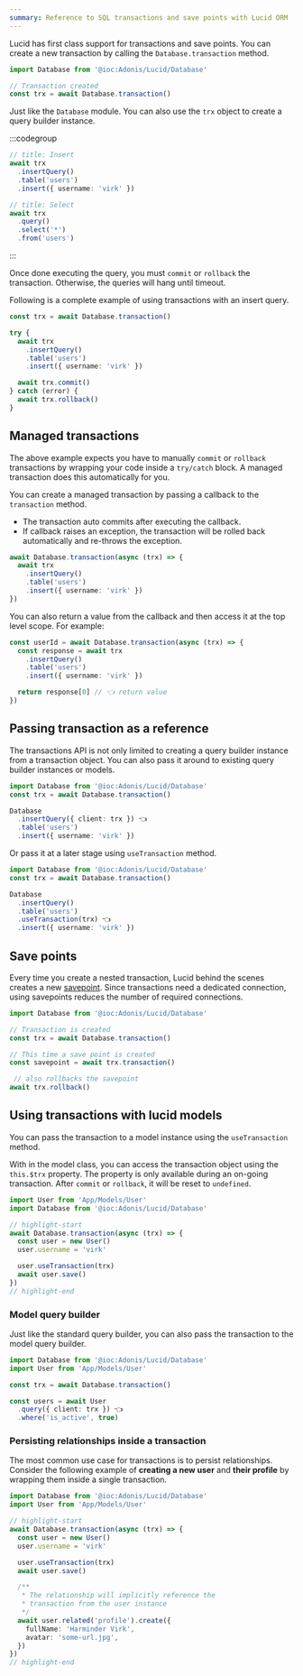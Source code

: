 ```yaml
---
summary: Reference to SQL transactions and save points with Lucid ORM
---
```


Lucid has first class support for transactions and save points. You can create a new transaction by calling the `Database.transaction` method.

```ts
import Database from '@ioc:Adonis/Lucid/Database'

// Transaction created
const trx = await Database.transaction()
```

Just like the `Database` module. You can also use the `trx` object to create a query builder instance.

:::codegroup

```ts
// title: Insert
await trx
  .insertQuery()
  .table('users')
  .insert({ username: 'virk' })
```

```ts
// title: Select
await trx
  .query()
  .select('*')
  .from('users')
```

:::

Once done executing the query, you must `commit` or `rollback` the transaction. Otherwise, the queries will hang until timeout.

Following is a complete example of using transactions with an insert query.

```ts
const trx = await Database.transaction()

try {
  await trx
    .insertQuery()
    .table('users')
    .insert({ username: 'virk' })

  await trx.commit()
} catch (error) {
  await trx.rollback()
}
```

## Managed transactions
The above example expects you have to manually `commit` or `rollback` transactions by wrapping your code inside a `try/catch` block. A managed transaction does this automatically for you.

You can create a managed transaction by passing a callback to the `transaction` method. 

- The transaction auto commits after executing the callback.
- If callback raises an exception, the transaction will be rolled back automatically and re-throws the exception.

```ts
await Database.transaction(async (trx) => {
  await trx
    .insertQuery()
    .table('users')
    .insert({ username: 'virk' })
})
```

You can also return a value from the callback and then access it at the top level scope. For example:

```ts
const userId = await Database.transaction(async (trx) => {
  const response = await trx
    .insertQuery()
    .table('users')
    .insert({ username: 'virk' })

  return response[0] // 👈 return value
})
```

## Passing transaction as a reference
The transactions API is not only limited to creating a query builder instance from a transaction object. You can also pass it around to existing query builder instances or models.

```ts
import Database from '@ioc:Adonis/Lucid/Database'
const trx = await Database.transaction()

Database
  .insertQuery({ client: trx }) 👈
  .table('users')
  .insert({ username: 'virk' })
```

Or pass it at a later stage using `useTransaction` method.

```ts
import Database from '@ioc:Adonis/Lucid/Database'
const trx = await Database.transaction()

Database
  .insertQuery()
  .table('users')
  .useTransaction(trx) 👈
  .insert({ username: 'virk' })
```

## Save points
Every time you create a nested transaction, Lucid behind the scenes creates a new [savepoint](https://en.wikipedia.org/wiki/Savepoint). Since transactions need a dedicated connection, using savepoints reduces the number of required connections.

```ts
import Database from '@ioc:Adonis/Lucid/Database'

// Transaction is created
const trx = await Database.transaction()

// This time a save point is created
const savepoint = await trx.transaction()

 // also rollbacks the savepoint
await trx.rollback()
```

## Using transactions with lucid models
You can pass the transaction to a model instance using the `useTransaction` method.

With in the model class, you can access the transaction object using the `this.$trx` property. The property is only available during an on-going transaction. After `commit` or `rollback`, it will be reset to `undefined`.

```ts
import User from 'App/Models/User'
import Database from '@ioc:Adonis/Lucid/Database'

// highlight-start
await Database.transaction(async (trx) => {
  const user = new User()
  user.username = 'virk'

  user.useTransaction(trx)
  await user.save()
})
// highlight-end
```

### Model query builder
Just like the standard query builder, you can also pass the transaction to the model query builder.

```ts
import Database from '@ioc:Adonis/Lucid/Database'
import User from 'App/Models/User'

const trx = await Database.transaction()

const users = await User
  .query({ client: trx }) 👈
  .where('is_active', true)
```

### Persisting relationships inside a transaction
The most common use case for transactions is to persist relationships. Consider the following example of **creating a new user** and **their profile** by wrapping them inside a single transaction.

```ts
import Database from '@ioc:Adonis/Lucid/Database'
import User from 'App/Models/User'

// highlight-start
await Database.transaction(async (trx) => {
  const user = new User()
  user.username = 'virk'

  user.useTransaction(trx)
  await user.save()

  /**
   * The relationship will implicitly reference the 
   * transaction from the user instance
   */
  await user.related('profile').create({
    fullName: 'Harminder Virk',
    avatar: 'some-url.jpg',
  })
})
// highlight-end
```
